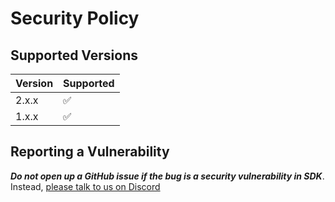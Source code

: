 # Security Policy

## Supported Versions

| Version | Supported          |
| ------- | ------------------ |
| 2.x.x   | :white_check_mark: |
| 1.x.x   | :white_check_mark: |

## Reporting a Vulnerability

**_Do not open up a GitHub issue if the bug is a security vulnerability in SDK_**. Instead, [please talk to us on Discord](https://discord.gg/tgt3KjcHGs)
